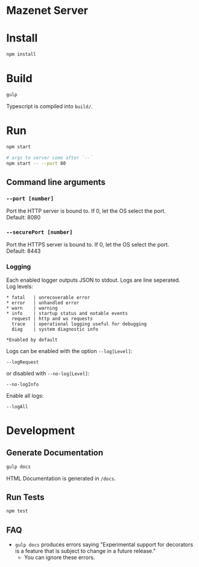 # Mazenet Server

# Install
```bash
npm install
```

# Build
```bash
gulp
```
Typescript is compiled into `build/`.

# Run
```bash
npm start

# args to server come after `--`
npm start -- --port 80
```

## Command line arguments
### `--port [number]`
Port the HTTP server is bound to. If 0, let the OS select the port.  
Default: 8080

### `--securePort [number]`
Port the HTTPS server is bound to. If 0, let the OS select the port.  
Default: 8443

### Logging
Each enabled logger outputs JSON to stdout. Logs are line seperated.  
Log levels:
```
* fatal   | unrecoverable error
* error   | unhandled error
* warn    | warning
* info    | startup status and notable events
  request | http and ws requests
  trace   | operational logging useful for debugging
  diag    | system diagnostic info

*Enabled by default
```

Logs can be enabled with the option `--log[Level]`:
```
--logRequest
```
or disabled with `--no-log[Level]`:
```
--no-logInfo
```

Enable all logs:
```
--logAll
```

# Development

## Generate Documentation
```bash
gulp docs
```
HTML Documentation is generated in `/docs`.

## Run Tests
```bash
npm test
```

## FAQ
 - `gulp docs` produces errors saying "Experimental support for decorators is a feature that is subject to change in a future release."
   - You can ignore these errors.

